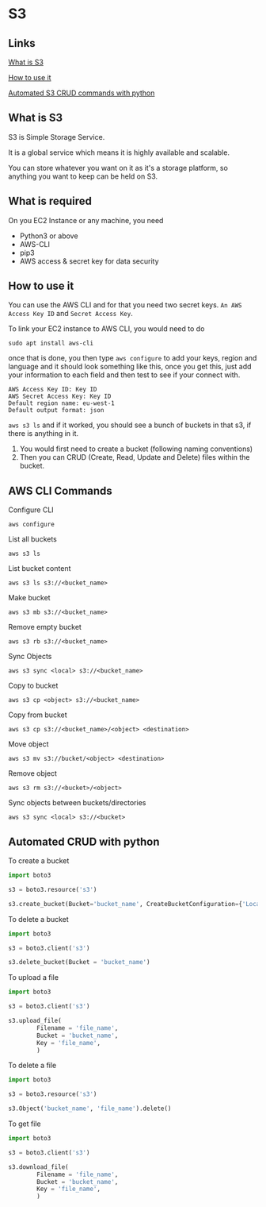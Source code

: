 # S3

## Links

[What is S3](#what-is-s3)

[How to use it](#how-to-use-it)

[Automated S3 CRUD commands with python](#automated-crud-with-python)


## What is S3

S3 is Simple Storage Service. 

It is a global service which means it is highly available and scalable.

You can store whatever you want on it as it's a storage platform, so anything you want to keep can be held on S3.

## What is required

On you EC2 Instance or any machine, you need

- Python3 or above
- AWS-CLI
- pip3
- AWS access & secret key for data security

## How to use it

You can use the AWS CLI and for that you need two secret keys. `An AWS Access Key ID` and `Secret Access Key`.

To link your EC2 instance to AWS CLI, you would need to do 
```
sudo apt install aws-cli
```
once that is done, you then type `aws configure` to add your keys, region and language and it should look something like this, once you get this, just add your information to each field and then test to see if your connect with.
```
AWS Access Key ID: Key ID
AWS Secret Access Key: Key ID
Default region name: eu-west-1
Default output format: json
```

`aws s3 ls`
and if it worked, you should see a bunch of buckets in that s3, if there is anything in it.

1. You would first need to create a bucket (following naming conventions)
2. Then you can CRUD (Create, Read, Update and Delete) files within the bucket.

## AWS CLI Commands

Configure CLI
```
aws configure
```

List all buckets
```
aws s3 ls
```

List bucket content
```
aws s3 ls s3://<bucket_name>
```

Make bucket
```
aws s3 mb s3://<bucket_name>
```

Remove empty bucket
```
aws s3 rb s3://<bucket_name>
```

Sync Objects
```
aws s3 sync <local> s3://<bucket_name>
```

Copy to bucket
```
aws s3 cp <object> s3://<bucket_name>
```

Copy from bucket
```
aws s3 cp s3://<bucket_name>/<object> <destination>
```

Move object
```
aws s3 mv s3://bucket/<object> <destination>
```

Remove object
```
aws s3 rm s3://<bucket>/<object>
```

Sync objects between buckets/directories
```
aws s3 sync <local> s3://<bucket>
```

## Automated CRUD with python

To create a bucket
```python
import boto3

s3 = boto3.resource('s3')

s3.create_bucket(Bucket='bucket_name', CreateBucketConfiguration={'LocationConstraint': 'eu-west-1'})
```
To delete a bucket
```python
import boto3

s3 = boto3.client('s3')

s3.delete_bucket(Bucket = 'bucket_name')
```
To upload a file
```python
import boto3

s3 = boto3.client('s3')

s3.upload_file(
        Filename = 'file_name',
        Bucket = 'bucket_name',
        Key = 'file_name',
        )
```
To delete a file
```python
import boto3

s3 = boto3.resource('s3')

s3.Object('bucket_name', 'file_name').delete()
```
To get file
```python
import boto3

s3 = boto3.client('s3')

s3.download_file(
        Filename = 'file_name',
        Bucket = 'bucket_name',
        Key = 'file_name',
        )
```
